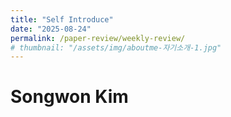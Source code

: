```yaml
---
title: "Self Introduce"
date: "2025-08-24"
permalink: /paper-review/weekly-review/
# thumbnail: "/assets/img/aboutme-자기소개-1.jpg"
---
```


# Songwon Kim